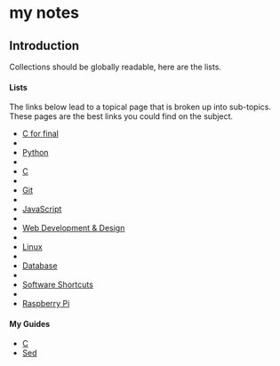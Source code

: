 my notes
=====

## Introduction

Collections should be globally readable, here are the lists.  

#### Lists

The links below lead to a topical page that is broken up into sub-topics.  These pages are the best links you could find on the subject.

+ [C for final](https://github.com/foundling/mynotes/blob/master/C/c_for_final.md)
+ 
+ [Python](http://mynotes.readthedocs.org/en/latest/python/python_list/)
+ 
+ [C](http://mynotes.readthedocs.org/en/latest/C/c_list)
+ 
+ [Git](http://mynotes.readthedocs.org/en/latest/git/git_notes/)
+ 
+ [JavaScript]()
+ 
+ [Web Development & Design](http://mynotes.readthedocs.org/en/latest/web_development/web_development_list/)
+ 
+ [Linux](http://mynotes.readthedocs.org/en/latest/Linux/Linux_list/)
+ 
+ [Database ](http://mynotes.readthedocs.org/en/latest/SQL/Database_list/)
+ 
+ [Software Shortcuts]()
+ 
+ [Raspberry Pi]()

#### My Guides
+ [C](https://github.com/foundling/mynotes/blob/master/C/my_guide_to_c.md)
+ [Sed](https://github.com/foundling/mynotes/blob/master/Linux/SED_notes.md)
